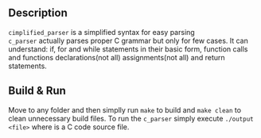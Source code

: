 ## Description
`cimplified_parser` is a simplified syntax for easy parsing  
`c_parser` actually parses proper C grammar but only for few cases. It can understand:
if, for and while statements in their basic form, function calls and functions 
declarations(not all) assignments(not all) and return statements.

## Build & Run
Move to any folder and then simplly run `make` to build and `make clean` to clean unnecessary build files.
To run the `c_parser`  simply execute `./output <file>` where <file> is a C code source file.
